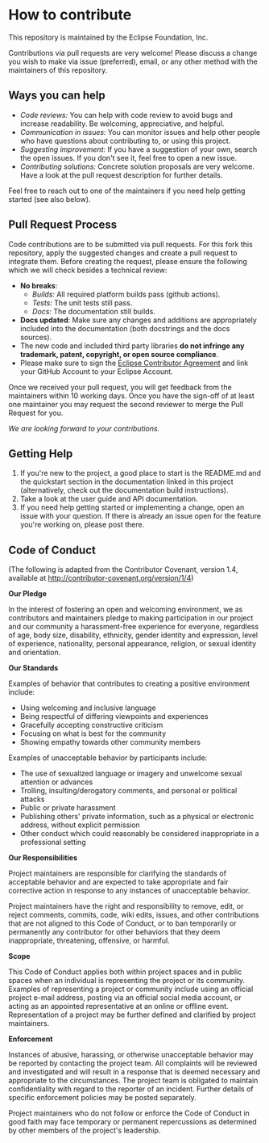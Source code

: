 How to contribute
=================

This repository is maintained by the Eclipse Foundation, Inc.

Contributions via pull requests are very welcome!
Please discuss a change you wish to make via issue (preferred), email,
or any other method with the maintainers of this repository.

Ways you can help
------------------

- *Code reviews:*
  You can help with code review to avoid bugs and increase readability.
  Be welcoming, appreciative, and helpful.
- *Communication in issues:*
  You can monitor issues and help other people who have questions about
  contributing to, or using this project.
- *Suggesting improvement:*
  If you have a suggestion of your own, search the open issues.
  If you don't see it, feel free to open a new issue.
- *Contributing solutions:*
  Concrete solution proposals are very welcome.
  Have a look at the pull request description for further details.
    
Feel free to reach out to one of the maintainers if you need help
getting started (see also below).


Pull Request Process
---------------------

Code contributions are to be submitted via pull requests.
For this fork this repository, apply the suggested changes and create a
pull request to integrate them.
Before creating the request, please ensure the following which we will check
besides a technical review:

- **No breaks**:
  - *Builds:* All required platform builds pass (github actions).
  - *Tests:* The unit tests still pass.
  - *Docs:* The documentation still builds.
- **Docs updated**: Make sure any changes and additions are appropriately
  included into the documentation (both docstrings and the docs sources).
- The new code and included third party libraries **do not infringe
  any trademark, patent, copyright, or open source compliance**.
- Please make sure to sign the [Eclipse Contributor Agreement](https://www.eclipse.org/legal/ECA.php)
  and link your GitHub Account to your Eclipse Account.

Once we received your pull request, you will get feedback from the maintainers
within 10 working days.
Once you have the sign-off of at least one maintainer you may request the
second reviewer to merge the Pull Request for you.

*We are looking forward to your contributions.*


Getting Help
-------------

1. If you're new to the project, a good place to start is the
   README.md and the quickstart section in the documentation linked in this project
   (alternatively, check out the documentation build instructions). 
2. Take a look at the user guide and API documentation.
3. If you need help getting started or implementing a change,
   open an issue with your question.
   If there is already an issue open for the feature you're working on,
   please post there.


Code of Conduct
---------------
(The following is adapted from the Contributor Covenant, version 1.4,
available at http://contributor-covenant.org/version/1/4)

**Our Pledge**

In the interest of fostering an open and welcoming environment,
we as contributors and maintainers pledge to making participation
in our project and our community a harassment-free experience for everyone,
regardless of age, body size, disability, ethnicity, gender identity and
expression, level of experience, nationality, personal appearance,
religion, or sexual identity and orientation.

**Our Standards**

Examples of behavior that contributes to creating a positive environment include:

- Using welcoming and inclusive language
- Being respectful of differing viewpoints and experiences
- Gracefully accepting constructive criticism
- Focusing on what is best for the community
- Showing empathy towards other community members

Examples of unacceptable behavior by participants include:

- The use of sexualized language or imagery and unwelcome sexual attention or advances
- Trolling, insulting/derogatory comments, and personal or political attacks
- Public or private harassment
- Publishing others' private information, such as a physical or electronic address, without explicit permission
- Other conduct which could reasonably be considered inappropriate in a professional setting

**Our Responsibilities**

Project maintainers are responsible for clarifying the standards of acceptable
behavior and are expected to take appropriate and fair corrective action
in response to any instances of unacceptable behavior.

Project maintainers have the right and responsibility to remove, edit, or
reject comments, commits, code, wiki edits, issues, and other contributions
that are not aligned to this Code of Conduct, or to ban temporarily or
permanently any contributor for other behaviors that they deem
inappropriate, threatening, offensive, or harmful.

**Scope**

This Code of Conduct applies both within project spaces and in public
spaces when an individual is representing the project or its community.
Examples of representing a project or community include using an official
project e-mail address, posting via an official social media account,
or acting as an appointed representative at an online or offline event.
Representation of a project may be further defined and clarified
by project maintainers.

**Enforcement**

Instances of abusive, harassing, or otherwise unacceptable behavior
may be reported by contacting the project team. All complaints will be
reviewed and investigated and will result in a response that is deemed
necessary and appropriate to the circumstances. The project team is obligated
to maintain confidentiality with regard to the reporter of an incident.
Further details of specific enforcement policies may be posted separately.

Project maintainers who do not follow or enforce the Code of Conduct
in good faith may face temporary or permanent repercussions as determined
by other members of the project's leadership.
